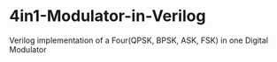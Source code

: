 # 4in1-Modulator-in-Verilog
Verilog implementation of a Four(QPSK, BPSK, ASK, FSK) in one Digital Modulator
